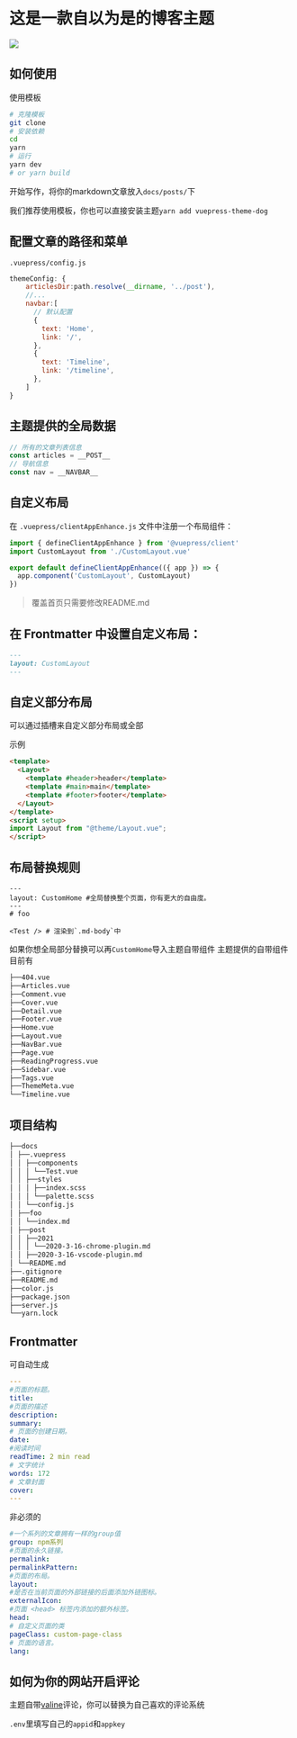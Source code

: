 

# 这是一款自以为是的博客主题


![](https://gitee.com/artiely/Figure-bed/raw/master/20220225160753.png)

## 如何使用
使用模板
```sh
# 克隆模板
git clone 
# 安装依赖
cd 
yarn
# 运行
yarn dev 
# or yarn build

```

开始写作，将你的markdown文章放入`docs/posts/`下

我们推荐使用模板，你也可以直接安装主题`yarn add vuepress-theme-dog`


## 配置文章的路径和菜单

`.vuepress/config.js`

```js
themeConfig: {
    articlesDir:path.resolve(__dirname, '../post'),
    //...
    navbar:[
      // 默认配置
      {
        text: 'Home',
        link: '/',
      },
      {
        text: 'Timeline',
        link: '/timeline',
      },
    ]
}
```

## 主题提供的全局数据
```js
// 所有的文章列表信息
const articles = __POST__
// 导航信息
const nav = __NAVBAR__
```

## 自定义布局
在 `.vuepress/clientAppEnhance.js` 文件中注册一个布局组件：
```js
import { defineClientAppEnhance } from '@vuepress/client'
import CustomLayout from './CustomLayout.vue'

export default defineClientAppEnhance(({ app }) => {
  app.component('CustomLayout', CustomLayout)
})
```
> 覆盖首页只需要修改README.md

## 在 Frontmatter 中设置自定义布局：
```md
---
layout: CustomLayout
---
```
## 自定义部分布局

可以通过插槽来自定义部分布局或全部

示例
```html
<template>
  <Layout>
    <template #header>header</template>
    <template #main>main</template>
    <template #footer>footer</template>
  </Layout>
</template>
<script setup>
import Layout from "@theme/Layout.vue";
</script>

```

## 布局替换规则

```
---
layout: CustomHome #全局替换整个页面，你有更大的自由度。
---
# foo

<Test /> # 渲染到`.md-body`中
```

如果你想全局部分替换可以再`CustomHome`导入主题自带组件
主题提供的自带组件目前有
```sh
├──404.vue
├──Articles.vue
├──Comment.vue
├──Cover.vue
├──Detail.vue
├──Footer.vue
├──Home.vue
├──Layout.vue
├──NavBar.vue
├──Page.vue
├──ReadingProgress.vue
├──Sidebar.vue
├──Tags.vue
├──ThemeMeta.vue
└──Timeline.vue
```



## 项目结构
```sh
├──docs
│ ├──.vuepress
│ │ ├──components
│ │ │ └──Test.vue
│ │ ├──styles
│ │ │ ├──index.scss
│ │ │ └──palette.scss
│ │ └──config.js
│ ├──foo
│ │ └──index.md
│ ├──post
│ │ ├──2021
│ │ │ └──2020-3-16-chrome-plugin.md
│ │ ├──2020-3-16-vscode-plugin.md
│ └──README.md
├──.gitignore
├──README.md
├──color.js
├──package.json
├──server.js
└──yarn.lock
```

## Frontmatter
可自动生成
```yaml
---
#页面的标题。
title: 
#页面的描述
description:
summary:
# 页面的创建日期。
date: 
#阅读时间
readTime: 2 min read
# 文字统计
words: 172
# 文章封面
cover: 
---

```
非必须的
```yaml
#一个系列的文章拥有一样的group值
group: npm系列
#页面的永久链接。
permalink:
permalinkPattern:
#页面的布局。
layout:
#是否在当前页面的外部链接的后面添加外链图标。
externalIcon:
#页面 <head> 标签内添加的额外标签。
head:
# 自定义页面的类
pageClass: custom-page-class 
# 页面的语言。
lang:  
```

## 如何为你的网站开启评论
主题自带[valine](https://valine.js.org/)评论，你可以替换为自己喜欢的评论系统

`.env`里填写自己的`appid`和`appkey`
